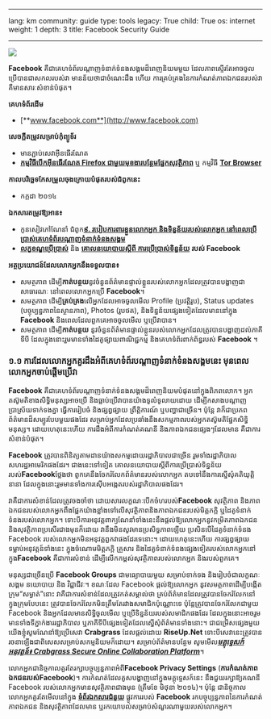 

---

lang: km
community: guide
type: tools
legacy: True
child: True
os: internet
weight: 1
depth: 3
title: Facebook Security Guide

---

![](/sbox/screen/facebook-en-1/00.png)

**Facebook** គឺជាគេហទំព័របណ្តាញទំនាក់ទំនងសង្គមដ៏ពេញនិយមមួយ ដែលភាពស្ទើរតែអាចចូលប្រើបានជាសកលរបស់វា មានន័យថាជាចំណេះដឹង  ហើយ ការគ្រប់គ្រងនៃការកំណត់ភាពឯកជនរបស់វា គឺមានសារៈសំខាន់បំផុត។

**គេហទំព័រដើម**

* [**www.facebook.com**](http://www.facebook.com)

**សេចក្តីតម្រូវសម្រាប់កុំព្យូទ័រ**

* មានភ្ជាប់សេវាអ៊ីនធើរណែត
* [**កម្មវិធីបើកអ៊ីនធើរណែត Firefox ជាមួយមុខងារបន្ថែមផ្នែកសុវត្ថិភាព**](/km/firefox_main) ឬ កម្មវិធី [**Tor Browser**](/km/tor_main)

**កាលបរិច្ឆេទកែសម្រួលចុងក្រោយបំផុតរបស់ជំពូកនេះ**

* កក្កដា ២០១៤

**ឯកសារតម្រូវឱ្យអាន៖**

* កូនសៀវភៅណែនាំ ជំពូក[**៩. របៀបការពារខ្លួនលោកអ្នក និងទិន្នន័យរបស់លោកអ្នក នៅពេលប្រើប្រាស់គេហទំព័របណ្តាញទំនាក់ទំនងសង្គម**](/km/chapter-9)
* [**លក្ខខណ្ឌប្រើប្រាស់**](https://www.facebook.com/legal/terms) និង [**គោលនយោបាយស្តីពី ការប្រើប្រាស់ទិន្នន័យ**](https://www.facebook.com/about/privacy/) **របស់ Facebook**

**អត្ថប្រយោជន៍ដែលលោកអ្នកនឹងទទួលបាន៖**

* សមត្ថភាព ដើម្បី**កាត់បន្ថយ**នូវចំនួនព័ត៌មានផ្ទាល់ខ្លួនរបស់លោកអ្នកដែលត្រូវបានបង្ហាញជាសាធារណៈ នៅពេលលោកអ្នកប្រើ **Facebook**។
* សមត្ថភាព ដើម្បី**គ្រប់គ្រង**លើអ្នកដែលអាចចូលមើល Profile (ប្រវត្តិរូប), Status updates (បច្ចុប្បន្នភាពនៃស្ថានភាព), Photos (រូបថត), និងទិន្នន័យផ្សេងទៀតដែលមាននៅក្នុង **Facebook** និងពេលដែលពួកគេអាចចូលមើល ឬប្រើវាបាន។
* សមត្ថភាព ដើម្បី**កាត់បន្ថយ** នូវចំនួនព័ត៌មានផ្ទាល់ខ្លួនរបស់លោកអ្នកដែលត្រូវបានបង្ហាញដល់ភាគីទីបី ដែលក្នុងនោះរួមមានទាំងដៃគូផ្សាយពាណិជ្ជកម្ម និងគេហទំព័រពាក់ព័ន្ធរបស់ **Facebook** ។

### ១.១ ការដែលលោកអ្នកគួរដឹងអំពីគេហទំព័របណ្តាញទំនាក់ទំនងសង្គមនេះ មុនពេលលោកអ្នកចាប់ផ្តើមប្រើវា ###

**Facebook** គឺជាគេហទំព័របណ្តាញទំនាក់ទំនងសង្គមដ៏ពេញនិយមបំផុតនៅក្នុងពិភពលោក។ អ្នកតស៊ូមតិខាងសិទ្ធិមនុស្សអាចប្រើ និងធ្លាប់ប្រើវាបានយ៉ាងទូលំទូលាយដោយ ដើម្បីកសាងបណ្តាញប្រាស្រ័យទាក់ទងគ្នា ធ្វើការរៀបចំ និងផ្សព្វផ្សាយ   ព្រឹត្តិការណ៍ ឬបញ្ហាជាច្រើន។ ប៉ុន្តែ វាក៏ជាប្រភពព័ត៌មានដ៏សម្បូរបែបមួយផងដែរ សម្រាប់អ្នកដែលប្រឆាំងនឹងសកម្មភាពរបស់អ្នកតស៊ូមតិផ្នែកសិទ្ធិមនុស្ស។ ដោយហេតុនេះហើយ ការដឹងអំពីការកំណត់គណនី និងភាពឯកជនផ្សេងៗដែលមាន គឺជាការសំខាន់បំផុត។

**Facebook** ត្រូវបានពិនិត្យតាមដានយ៉ាងសកម្មដោយរដ្ឋាភិបាលជាច្រើន រួមទាំងរដ្ឋាភិបាលសហរដ្ឋអាមេរិកផងដែរ។ ជាងនេះទៅទៀត គោលនយោបាយស្តីពីការប្រើប្រាស់ទិន្នន័យរបស់**Facebook**ថ្លែងថា ពួកគេនឹងចែករំលែកព័ត៌មានរបស់លោកអ្នក តបទៅនឹងការស្នើសុំគតិយុត្តិនានា ដែលក្នុងនោះរួមមានទាំងការស៊ើបអង្កេតរបស់រដ្ឋាភិបាលផងដែរ។

 វាគឺជាការសំខាន់ដែលត្រូវចងចាំថា ដោយសារលក្ខណៈបើកចំហរបស់**Facebook**  សុវត្ថិភាព និងភាពឯកជនរបស់លោកអ្នកពឹងផ្អែកយ៉ាងខ្លាំងទៅលើសុវត្ថិភាពនិងភាពឯកជនរបស់មិត្តភក្តិ ឬដៃគូទំនាក់ទំនងរបស់លោកអ្នក។ ទោះបីការអនុវត្តពាក្យណែនាំទាំងនេះនឹងផ្តល់ឱ្យលោកអ្នកនូវកម្រិតភាពឯកជន និងសុវត្ថិភាពប្រសើរជាងមុនក៏ដោយ  វានឹងមិនសូវមានប្រសិទ្ធភាពឡើយ ប្រសិនបើដៃគូទំនាក់ទំនង Facebook របស់លោកអ្នកមិនអនុវត្តពួកវាផងដែរទេនោះ។ ដោយហេតុនេះហើយ  ការផ្សព្វផ្សាយទម្លាប់អនុវត្តន៍ទាំងនេះ ក្នុងចំណោមមិត្តភក្តិ គ្រួសារ និងដៃគូទំនាក់ទំនងផ្សេងទៀតរបស់លោកអ្នកនៅក្នុង**Facebook** គឺជាការសំខាន់ ដើម្បីលើកកម្ពស់សុវត្ថិភាពរបស់លោកអ្នក និងរបស់ពួកគេ។

មនុស្សជាច្រើនប្រើ **Facebook Groups** ជាមធ្យោបាយមួយ សម្រាប់ទាក់ទង និងរៀបចំជាលក្ខណៈសង្គម នយោបាយ និង  វិជ្ជាជីវៈ។ ខណៈដែល Facebook ផ្តល់ឱ្យលោកអ្នក នូវសមត្ថភាពដើម្បីបង្កើតក្រុម“សម្ងាត់”នោះ  វាគឺជាការសំខាន់ដែលត្រូវកត់សម្គាល់ថា គ្រប់ព័ត៌មានដែលត្រូវបានចែករំលែកនៅក្នុងក្រុមបែបនេះ ត្រូវបានចែករំលែកមិនត្រឹមតែរវាងសមាជិកប៉ុណ្ណោះទេ ប៉ុន្តែត្រូវបានចែករំលែកជាមួយ Facebook និងអ្នកដែលមានសិទ្ធិចូលមើល ឬប្រើទិន្នន័យរបស់សមាជិកផងដែរ ដែលក្នុងនោះអាចរួមមានទាំងទីភ្នាក់ងាររដ្ឋាភិបាល ឬភាគីទីបីផ្សេងទៀតដែលស្នើសុំព័ត៌មានទាំងនោះ។ ជាជម្រើសផ្សេងមួយ យើងខ្ញុំសូមណែនាំឱ្យប្រើសេវា **Crabgrass** ដែលផ្តល់ដោយ **RiseUp.Net** ទោះបីសេវានេះត្រូវបានរចនាឡើងជាពិសេសសម្រាប់សកម្មនិយមក៏ដោយ។ សម្រាប់ព័ត៌មានបន្ថែម សូមមើល[***មគ្គុទ្ទេសក៍អនុវត្តន៍៖ Crabgrass Secure Online Collaboration Platform***](https://securityinabox.org/km/context/01/crabgrass-online-collaboration)។

លោកអ្នកជានិច្ចកាលគួរតែរក្សាបច្ចុប្បន្នភាពអំពី**Facebook Privacy Settings** (**ការកំណត់ភាពឯកជនរបស់Facebook**)។ ការកំណត់ដែលគូសបង្ហាញនៅក្នុងមគ្គុទ្ទេសក៍នេះ នឹងជួយរក្សាឱ្យគណនី Facebook របស់លោកអ្នកមានសុវត្ថិភាពជាងមុន (ត្រឹមខែ មិថុនា ២០១៤)។ ប៉ុន្តែ ជានិច្ចកាល លោកអ្នកគួរតែមើលនៅក្នុង [**ទំព័រឯកសារជំនួយ**](https://www.facebook.com/help/privacy) ផ្លូវការរបស់ **Facebook** រកបច្ចុប្បន្នភាពនៃការកំណត់ភាពឯកជន និងសុវត្ថិភាពដែលមាន ឬរកយោបល់សម្រាប់សំណួរណាមួយរបស់លោកអ្នក។

